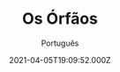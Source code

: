 ---
id: 'c4ac1806-60d2-4822-8dd0-110fddc3129f'
type: 'movie' # Filme, Série, Anime
title: "Os Órfãos"
synopsis: ["Kate (Mackenzie Davis) é uma jovem professora contratada para trabalhar como governanta na mansão de uma família rica. Na casa, localizada em Essex, Londres, vive Flora (Brooklynn Prince) e Miles (Finn Wolfhard), irmãos órfãos que perderam ambos os pais em um acidente próximo à casa. No entanto, ela logo percebe que no local existem outros moradores, não necessariamente vivos.",
]
originalTitle: "The Turning"
date: '2021-04-05T19:09:52.000Z'
update: '2021-04-05T19:09:52.000Z'
releaseDate: '2020-01-23T03:00:00.000Z'
imdb:
  rating: '3.8' # 8.5
  id: '' # tt0470752
duration: '1h 34 Min'
trailer:
  urls: [
    'dCLOqdzAP9E',
  ]
tags: ['720p', '1080p', 'FULL']
genre: ['Drama', 'Mistério', 'Terror'] #
quality: 'BluRay' # BluRay, WEB-DL, HDTV, WEB-DL4K, WEB-DLe
format: 'Mkv' # MKV, MP4, TS
audio: 'Português, Inglês' # Dublado, Legendado, Dual Audio, Dub & Leg
subtitle: 'Português' # Português, inglês,
size: '1.12 GB | 3.57 GB | 6.80 GB' # 4.8 GB
audioQuality: 10
videoQuality: 10
directors: []
#  - name: 'Lana Wachowski'
#    image: ''
#  - name: 'Lilly Wachowski'
#    image: ''
cast: []
#  - name: 'Keanu Reeves'
#    image: ''
#    characterName: 'Neo'
writers: []
#  - name: ''
#    image: ''
maturityRating:
  age: '' # L , 10, 12, 14, 16, 18
  topics: [''] # Violence, Illegal drugs, Inappropriate Language, Legal Drugs, Sexual Content, Extreme Violence
###########################################
download:
  
  - url: 'magnet:?xt=urn:btih:YJNXY74PTMVGYMEEGTL7KBWOBUTDAA6T&dn=Os%20Orfaos%202020%20%5B720p%5D%20%5BDUAL%5D'
    resolution: '720p' # 720p, 1080p, 4K,
    audio: 'Dual Áudio' # Dublado, Legendado, Dual Audio
    size: '' # 4.8 GB
    quality: '' # BluRay, WEB-DL
    format: '' # MKV
  - url: 'magnet:?xt=urn:btih:NCCMWQS3WSHDN7KZTO6I4J5BRJW35GTG&dn=Os%20Orfaos%202020%20%5B1080p%5D%20%5BDUAL%5D'
    resolution: '1080p' # 720p, 1080p, 4K,
    audio: 'Dual Áudio' # Dublado, Legendado, Dual Audio
    size: '' # 4.8 GB
    quality: '' # BluRay, WEB-DL
    format: '' # MKV
  - url: 'magnet:?xt=urn:btih:0ef9f2e80142f30327d3826a9eee3cbe6db5e9f9&dn=Os.Orfaos.2020.1080p.BluRay.x264-YOL0W.DUAL-RK'
    resolution: 'FULL' # 720p, 1080p, 4K,
    audio: 'Dual Áudio' # Dublado, Legendado, Dual Audio
    size: '' # 4.8 GB
    quality: '' # BluRay, WEB-DL
    format: '' # MKV
images:
  cover: '/assets/movies/os-orfaos.jpg'
  background: '/assets/movies/'
---